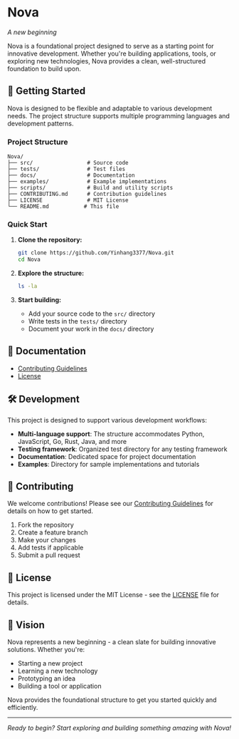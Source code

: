 # Nova

*A new beginning*

Nova is a foundational project designed to serve as a starting point for innovative development. Whether you're building applications, tools, or exploring new technologies, Nova provides a clean, well-structured foundation to build upon.

## 🚀 Getting Started

Nova is designed to be flexible and adaptable to various development needs. The project structure supports multiple programming languages and development patterns.

### Project Structure

```
Nova/
├── src/                 # Source code
├── tests/               # Test files
├── docs/                # Documentation
├── examples/            # Example implementations
├── scripts/             # Build and utility scripts
├── CONTRIBUTING.md      # Contribution guidelines
├── LICENSE              # MIT License
└── README.md           # This file
```

### Quick Start

1. **Clone the repository:**
   ```bash
   git clone https://github.com/Yinhang3377/Nova.git
   cd Nova
   ```

2. **Explore the structure:**
   ```bash
   ls -la
   ```

3. **Start building:**
   - Add your source code to the `src/` directory
   - Write tests in the `tests/` directory
   - Document your work in the `docs/` directory

## 📝 Documentation

- [Contributing Guidelines](CONTRIBUTING.md)
- [License](LICENSE)

## 🛠️ Development

This project is designed to support various development workflows:

- **Multi-language support**: The structure accommodates Python, JavaScript, Go, Rust, Java, and more
- **Testing framework**: Organized test directory for any testing framework
- **Documentation**: Dedicated space for project documentation
- **Examples**: Directory for sample implementations and tutorials

## 🤝 Contributing

We welcome contributions! Please see our [Contributing Guidelines](CONTRIBUTING.md) for details on how to get started.

1. Fork the repository
2. Create a feature branch
3. Make your changes
4. Add tests if applicable
5. Submit a pull request

## 📄 License

This project is licensed under the MIT License - see the [LICENSE](LICENSE) file for details.

## 🌟 Vision

Nova represents a new beginning - a clean slate for building innovative solutions. Whether you're:

- Starting a new project
- Learning a new technology
- Prototyping an idea
- Building a tool or application

Nova provides the foundational structure to get you started quickly and efficiently.

---

*Ready to begin? Start exploring and building something amazing with Nova!*
